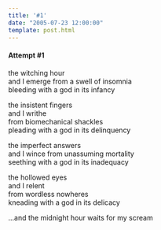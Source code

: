 ```yaml
---
title: '#1'
date: "2005-07-23 12:00:00"
template: post.html
---
```


#### Attempt #1

the witching hour  
and I emerge from a swell of insomnia  
bleeding with a god in its infancy

the insistent fingers  
and I writhe  
from biomechanical shackles  
pleading with a god in its delinquency

the imperfect answers  
and I wince
from unassuming mortality  
seething with a god in its inadequacy

the hollowed eyes  
and I relent  
from wordless nowheres  
kneading with a god in its delicacy

...and the midnight hour waits for my scream